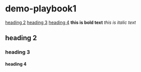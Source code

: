 # demo-playbook1
[heading 2](#heading-2-1)
[heading 3](#heading-3-1)
[heading 4](#heading-4-1)
**this is bold text**
*this is italic text*
## heading 2
### heading 3
#### heading 4
